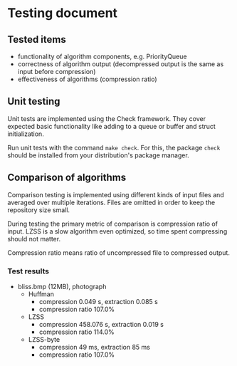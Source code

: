 # Testing document

## Tested items

- functionality of algorithm components, e.g. PriorityQueue
- correctness of algorithm output (decompressed output is the same as input before compression)
- effectiveness of algorithms (compression ratio)

## Unit testing

Unit tests are implemented using the Check framework. They cover expected basic functionality like adding to a queue or buffer and struct initialization.

Run unit tests with the command `make check`. For this, the package `check` should be installed from your distribution's package manager.

## Comparison of algorithms

Comparison testing is implemented using different kinds of input files and averaged over multiple iterations. Files are omitted in order to keep the repository size small.

During testing the primary metric of comparison is compression ratio of input. LZSS is a slow algorithm even optimized, so time spent compressing should not matter.

Compression ratio means ratio of uncompressed file to compressed output.

### Test results

- bliss.bmp (12MB), photograph
    - Huffman
        - compression 0.049 s, extraction 0.085 s
        - compression ratio 107.0%
    - LZSS
        - compression 458.076 s, extraction 0.019 s
        - compression ratio 114.0%
    - LZSS-byte
        - compression 49 ms, extraction 85 ms
        - compression ratio 107.0%
